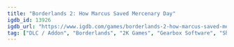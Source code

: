 ```yaml
---
title: "Borderlands 2: How Marcus Saved Mercenary Day"
igdb_id: 13926
igdb_url: "https://www.igdb.com/games/borderlands-2-how-marcus-saved-mercenary-day"
tag: ["DLC / Addon", "Borderlands", "2K Games", "Gearbox Software", "Shooter", "Role-playing (RPG)", "Single player", "Multiplayer", "Co-operative", "First person", "Action", "Science fiction"]
---
```

